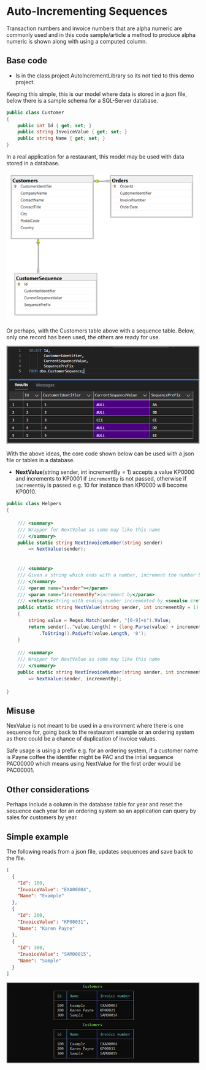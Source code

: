 ﻿# Auto-Incrementing Sequences

Transaction numbers and invoice numbers that are alpha numeric are commonly used and in this code sample/article a method to produce alpha numeric is shown along with using a computed column.

## Base code

- Is in the class project AutoIncrementLibrary so its not tied to this demo project.

Keeping this simple, this is our model where data is stored in a json file, below there is a sample schema for a SQL-Server database. 


```csharp
public class Customer
{
    public int Id { get; set; }
    public string InvoiceValue { get; set; }
    public string Name { get; set; }
}
```

In a real application for a restaurant, this model may be used with data stored in a database.


![Figure1](assets/figure1.png)

Or perhaps, with the Customers table above with a sequence table. Below, only one record has been used, the others are ready for use.

![Figure2](assets/figure2.png)

With the above ideas, the core code shown below can be used with a json file or tables in a database.

- **NextValue**(string sender, int incrementBy = 1) accepts a value KP0000 and increments to KP0001 if `incrementBy` is not passed, otherwise if `incrementBy` is passed e.g. 10 for instance than KP0000 will become KP0010.

```csharp
public class Helpers
{

    /// <summary>
    /// Wrapper for NextValue as some may like this name
    /// </summary>
    public static string NextInvoiceNumber(string sender) 
        => NextValue(sender);


    /// <summary>
    /// Given a string which ends with a number, increment the number by  <seealso cref="incrementBy"/>
    /// </summary>
    /// <param name="sender"></param>
    /// <param name="incrementBy">increment by</param>
    /// <returns>string with ending number incremented by <seealso cref="incrementBy"/></returns>
    public static string NextValue(string sender, int incrementBy = 1)
    {
        string value = Regex.Match(sender, "[0-9]+$").Value;
        return sender[..^value.Length] + (long.Parse(value) + incrementBy)
            .ToString().PadLeft(value.Length, '0');
    }

    /// <summary>
    /// Wrapper for NextValue as some may like this name
    /// </summary>
    public static string NextInvoiceNumber(string sender, int incrementBy) 
        => NextValue(sender, incrementBy);

}
```

## Misuse

NexValue is not meant to be used in a environment where there is one sequence for, going back to the restaurant example or an ordering system as there could be a chance of duplication of invoice values.

Safe usage is using a prefix e.g. for an ordering system, if a customer name is Payne coffee the identifer might be PAC and the intial sequence PAC00000 which means using NextValue for the first order would be PAC00001.

## Other considerations

Perhaps include a column in the database table for year and reset the sequence each year for an ordering system so an application can query by sales for customers by year.

## Simple example 

The following reads from a json file, updates sequences and save back to the file.

```json
[
  {
    "Id": 100,
    "InvoiceValue": "EXA00004",
    "Name": "Example"
  },
  {
    "Id": 200,
    "InvoiceValue": "KP00031",
    "Name": "Karen Payne"
  },
  {
    "Id": 300,
    "InvoiceValue": "SAM00015",
    "Name": "Sample"
  }
]
```

![Figure3](assets/figure3.png)

